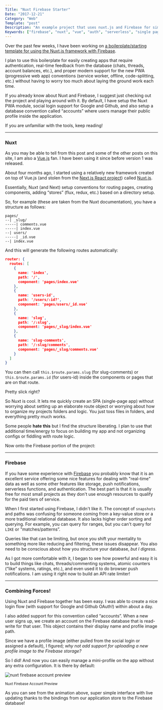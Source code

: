 ```yaml
---
Title: "Nuxt Firebase Starter"
Date: "2017-12-21"
Category: "Web"
Template: "post"
Description: "An example project that uses nuxt.js and Firebase for simple auth (social or email/pass) and account profiles"
Keywords: ["firebase", "nuxt", "vue", "auth", "serverless", "single page app", "spa"]
---
```


Over the past few weeks, I have been working on [a boilerplate/starting template for using the Nuxt.js framework with Firebase](https://nuxtjs.org/).

I plan to use this boilerplate for easily creating apps that require authentication, real-time feedback from the database (chats, threads, account balances, etc.), and proper modern support for the new PWA (progressive web app) conventions (service worker, offline, code-splitting, etc.) without having to worry too much about laying the ground work each time.

If you already know about Nuxt and Firebase, I suggest just checking out the project and playing around with it. By default, I have setup the Nuxt PWA module, social login support for Google and Github, and also setup a database convention called “accounts” where users manage their public profile inside the application.

If you are unfamiliar with the tools, keep reading!

---

### Nuxt

As you may be able to tell from this post and some of the other posts on this site, I am also a [Vue.js](https://vuejs.org/) fan. I have been using it since before version 1 was released.

About four months ago, I started using a relatively new framework created on top of Vue.js (and stolen from the [Next.js React project](https://github.com/zeit/next.js/)) called [Nuxt.js](https://nuxtjs.org/).

Essentially, Nuxt (and Next) setup conventions for routing pages, creating components, adding “stores” (flux, redux, etc.) based on a directory setup.

So, for example (these are taken from the Nuxt documentation), you have a structure as follows:

```
pages/
--| _slug/
-----| comments.vue
-----| index.vue
--| users/
-----| _id.vue
--| index.vue
```

And this will generate the following routes automatically:

```json
router: {
  routes: [
    {
      name: 'index',
      path: '/',
      component: 'pages/index.vue'
    },
    {
      name: 'users-id',
      path: '/users/:id?',
      component: 'pages/users/_id.vue'
    },
    {
      name: 'slug',
      path: '/:slug',
      component: 'pages/_slug/index.vue'
    },
    {
      name: 'slug-comments',
      path: '/:slug/comments',
      component: 'pages/_slug/comments.vue'
    }
  ]
}
```

You can then call `this.$route.params.slug`  (for slug-comments) or `this.$route.params.id` (for users-id) inside the components or pages that are on that route.

Pretty slick right?

So Nuxt is cool. It lets me quickly create an SPA (single-page app) without worrying about setting up an elaborate route object or worrying about how to organize my projects folders and logic. You just toss files in folders, and everything pretty much works.

Some people **hate this** but I find the structure liberating. I plan to use that additional time/energy to focus on building my app and not organizing configs or fiddling with route logic.

Now onto the Firebase portion of the project:

---

### Firebase

If you have some experience with [Firebase](https://firebase.google.com/) you probably know that it is an excellent service offering some nice features for dealing with "real-time" data as well as some other features like storage, push notifications, serverless functions, and authentication. The best part is that it is usually free for most small projects as they don't use enough resources to qualify for the paid tiers of service.

When I first started using Firebase, I didn't like it. The concept of `snapshots` and paths was confusing for someone coming from a key-value store or a more traditional relational database. It also lacks higher order sorting and querying. For example, you can query for ranges, but you can't query for `LIKE` or "matches/patterns”.

Queries like that can be limiting, but once you shift your mentality to something more like reducing and filtering, these issues disappear. You also need to be conscious about how you structure your database, *but I digress*.

As I got more comfortable with it, I began to see how powerful and easy it is to build things like chats, threads/commenting systems, atomic counters (“like” systems, ratings, etc.), and even used it to do browser push notifications. I am using it right now to build an API rate limiter!

---

### Combining Forces!

Using Nuxt and Firebase together has been easy. I was able to create a nice login flow (with support for Google and Github OAuth!) within about a day.

I also added support for this convention called “accounts”. When a new user signs up, we create an account on the Firebase database that is read-write for that user. This object contains their display name and profile image path.

Since we have a profile image (either pulled from the social login or assigned a default), I figured; *why not add support for uploading a new profile image to the Firebase storage?*

So I did! And now you can easily manage a mini-profile on the app without any extra configuration. It is there by default:

<div class="center">
  <img src="/images/nuxt-firebase-account-preview.gif" alt="nuxt firebase account preview">
  <p><small>Nuxt Firebase Account Preview</small></p>
</div>

As you can see from the animation above, super simple interface with live updating thanks to the bindings from our application store to the Firebase database!
